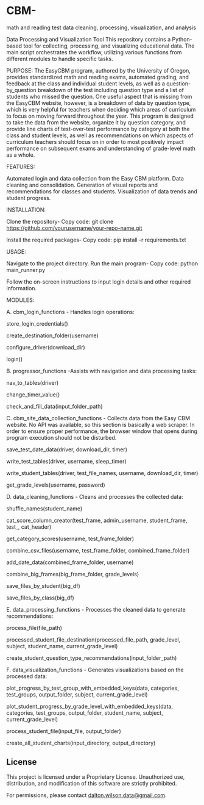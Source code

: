 # CBM-
math and reading test data cleaning, processing, visualization, and analysis

Data Processing and Visualization Tool
This repository contains a Python-based tool for collecting, processing, and visualizing educational data. The main script orchestrates the workflow, utilizing various functions from different modules to handle specific tasks. 

PURPOSE:
The EasyCBM program, authored by the University of Oregon, provides standardized math and reading exams, automated grading, and feedback at the class and individual student levels, as well as a question-by_question breakdown of the test including question type and a list of students who missed the question. One useful aspect that is missing from the EasyCBM website, however, is a breakdown of data by question type, which is very helpful for teachers when deciding which areas of curriculum to focus on moving forward throughout the year. This program is designed to take the data from the website, organize it by question category, and provide line charts of test-over-test performance by category at both the class and student levels, as well as recommendations on which aspects of curriculum teachers should focus on in order to most positively impact performance on subsequent exams and understanding of grade-level math as a whole.



FEATURES:

Automated login and data collection from the Easy CBM platform.
Data cleaning and consolidation.
Generation of visual reports and recommendations for classes and students.
Visualization of data trends and student progress.



INSTALLATION:

Clone the repository-
Copy code:
git clone https://github.com/yourusername/your-repo-name.git

Install the required packages-
Copy code:
pip install -r requirements.txt



USAGE:

Navigate to the project directory.
Run the main program-
Copy code:
python main_runner.py

Follow the on-screen instructions to input login details and other required information.



MODULES:

A. cbm_login_functions - Handles login operations:

store_login_credentials()

create_destination_folder(username)

configure_driver(download_dir)

login()



B. progressor_functions -Assists with navigation and data processing tasks:

nav_to_tables(driver)

change_timer_value()

check_and_fill_data(input_folder_path)


C. cbm_site_data_collection_functions - Collects data from the Easy CBM website. No API was available, so this section is basically a web scraper. In order to ensure proper performance, the browser window that opens during program execution should not be disturbed.

save_test_date_data(driver, download_dir, timer)

write_test_tables(driver, username, sleep_timer)

write_student_tables(driver, test_file_names, username, download_dir, timer)

get_grade_levels(username, password)


D. data_cleaning_functions - Cleans and processes the collected data:

shuffle_names(student_name)

cat_score_column_creator(test_frame, admin_username, student_frame, test_, cat_header)

get_category_scores(username, test_frame_folder)

combine_csv_files(username, test_frame_folder, combined_frame_folder)

add_date_data(combined_frame_folder, username)

combine_big_frames(big_frame_folder, grade_levels)

save_files_by_student(big_df)

save_files_by_class(big_df)


E. data_processing_functions - Processes the cleaned data to generate recommendations:

process_file(file_path)

processed_student_file_destination(processed_file_path, grade_level, subject, student_name, current_grade_level)

create_student_question_type_recommendations(input_folder_path)


F. data_visualization_functions - Generates visualizations based on the processed data:

plot_progress_by_test_group_with_embedded_keys(data, categories, test_groups, output_folder, subject, current_grade_level)

plot_student_progress_by_grade_level_with_embedded_keys(data, categories, test_groups, output_folder, student_name, subject, current_grade_level)

process_student_file(input_file, output_folder)

create_all_student_charts(input_directory, output_directory)


## License

This project is licensed under a Proprietary License. Unauthorized use, distribution, and modification of this software are strictly prohibited.

For permissions, please contact dalton.wilson.data@gmail.com.

